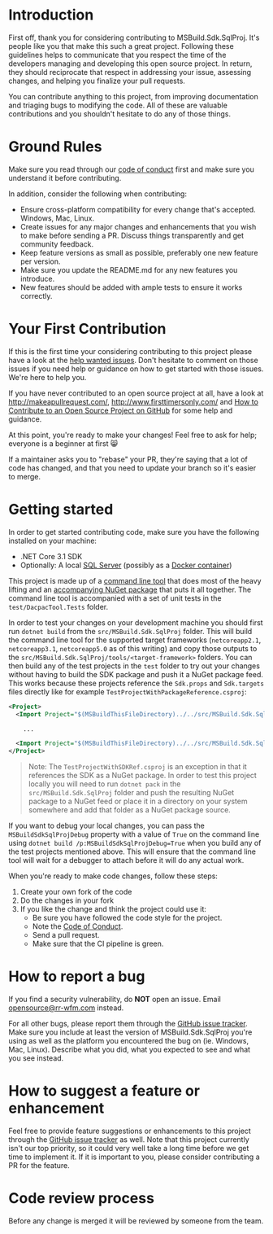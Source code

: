# Introduction
First off, thank you for considering contributing to MSBuild.Sdk.SqlProj. It's people like you that make this such a great project. Following these guidelines helps to communicate that you respect the time of the developers managing and developing this open source project. In return, they should reciprocate that respect in addressing your issue, assessing changes, and helping you finalize your pull requests.

You can contribute anything to this project, from improving documentation and triaging bugs to modifying the code. All of these are valuable contributions and you shouldn't hesitate to do any of those things.

# Ground Rules
Make sure you read through our [code of conduct](CODE_OF_CONDUCT.md) first and make sure you understand it before contributing.

In addition, consider the following when contributing:
* Ensure cross-platform compatibility for every change that's accepted. Windows, Mac, Linux.
* Create issues for any major changes and enhancements that you wish to make before sending a PR. Discuss things transparently and get community feedback.
* Keep feature versions as small as possible, preferably one new feature per version.
* Make sure you update the README.md for any new features you introduce.
* New features should be added with ample tests to ensure it works correctly.

# Your First Contribution
If this is the first time your considering contributing to this project please have a look at the [help wanted issues](https://github.com/rr-wfm/MSBuild.Sdk.SqlProj/issues?q=is%3Aissue+is%3Aopen+label%3A%22help+wanted%22). Don't hesitate to comment on those issues if you need help or guidance on how to get started with those issues. We're here to help you.

If you have never contributed to an open source project at all, have a look at http://makeapullrequest.com/, http://www.firsttimersonly.com/ and [How to Contribute to an Open Source Project on GitHub](https://egghead.io/series/how-to-contribute-to-an-open-source-project-on-github) for some help and guidance.

At this point, you're ready to make your changes! Feel free to ask for help; everyone is a beginner at first :smile_cat:

If a maintainer asks you to "rebase" your PR, they're saying that a lot of code has changed, and that you need to update your branch so it's easier to merge.

# Getting started
In order to get started contributing code, make sure you have the following installed on your machine:

* .NET Core 3.1 SDK
* Optionally: A local [SQL Server](https://www.microsoft.com/en-us/sql-server/sql-server-2019) (possibly as a [Docker container](https://hub.docker.com/_/microsoft-mssql-server))

This project is made up of a [command line tool](https://github.com/rr-wfm/MSBuild.Sdk.SqlProj/tree/master/src/DacpacTool) that does most of the heavy lifting and an [accompanying NuGet package](https://github.com/rr-wfm/MSBuild.Sdk.SqlProj/tree/master/src/MSBuild.Sdk.SqlProj) that puts it all together. The command line tool is accompanied with a set of unit tests in the `test/DacpacTool.Tests` folder.

In order to test your changes on your development machine you should first run `dotnet build` from the `src/MSBuild.Sdk.SqlProj` folder. This will build the command line tool for the supported target frameworks (`netcoreapp2.1`, `netcoreapp3.1`, `netcoreapp5.0` as of this writing) and copy those outputs to the `src/MSBuild.Sdk.SqlProj/tools/<target-framework>` folders. You can then build any of the test projects in the `test` folder to try out your changes without having to build the SDK package and push it a NuGet package feed. This works because these projects reference the `Sdk.props` and `Sdk.targets` files directly like for example `TestProjectWithPackageReference.csproj`:

```xml
<Project>
  <Import Project="$(MSBuildThisFileDirectory)../../src/MSBuild.Sdk.SqlProj/Sdk/Sdk.props" />

    ...

  <Import Project="$(MSBuildThisFileDirectory)../../src/MSBuild.Sdk.SqlProj/Sdk/Sdk.targets" />
</Project>
```

> Note: The `TestProjectWithSDKRef.csproj` is an exception in that it references the SDK as a NuGet package. In order to test this project locally you will need to run `dotnet pack` in the `src/MSBuild.Sdk.SqlProj` folder and push the resulting NuGet package to a NuGet feed or place it in a directory on your system somewhere and add that folder as a NuGet package source.

If you want to debug your local changes, you can pass the `MSBuildSdkSqlProjDebug` property with a value of `True` on the command line using `dotnet build /p:MSBuildSdkSqlProjDebug=True` when you build any of the test projects mentioned above. This will ensure that the command line tool will wait for a debugger to attach before it will do any actual work.

When you're ready to make code changes, follow these steps:
1. Create your own fork of the code
2. Do the changes in your fork
3. If you like the change and think the project could use it:
    * Be sure you have followed the code style for the project.
    * Note the [Code of Conduct](CODE_OF_CONDUCT.MD).
    * Send a pull request.
    * Make sure that the CI pipeline is green.

# How to report a bug
If you find a security vulnerability, do **NOT** open an issue. Email opensource@rr-wfm.com instead.

For all other bugs, please report them through the [GitHub issue tracker](https://github.com/rr-wfm/MSBuild.Sdk.SqlProj/issues). Make sure you include at least the version of MSBuild.Sdk.SqlProj you're using as well as the platform you encountered the bug on (ie. Windows, Mac, Linux). Describe what you did, what you expected to see and what you see instead.

# How to suggest a feature or enhancement
Feel free to provide feature suggestions or enhancements to this project through the [GitHub issue tracker](https://github.com/rr-wfm/MSBuild.Sdk.SqlProj/issues) as well. Note that this project currently isn't our top priority, so it could very well take a long time before we get time to implement it. If it is important to you, please consider contributing a PR for the feature.

# Code review process
Before any change is merged it will be reviewed by someone from the team.